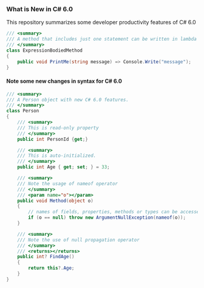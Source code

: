 ### What is New in C# 6.0 

This repository summarizes some developer productivity features of C# 6.0

```csharp
/// <summary>
/// A method that includes just one statement can be written in lambda syntax.
/// </summary>
class ExpressionBodiedMethod
{
    public void PrintMe(string message) => Console.Write("message");
}
```

#### Note some new changes in syntax for C# 6.0

```csharp
/// <summary>
/// A Person object with new C# 6.0 features.
/// </summary>
class Person
{
    /// <summary>
    /// This is read-only property
    /// </summary>
    public int PersonId {get;}

    /// <summary>
    /// This is auto-initialized.
    /// </summary>
    public int Age { get; set; } = 33;

    /// <summary>
    /// Note the usage of nameof operator
    /// </summary>
    /// <param name="o"></param>
    public void Method(object o)
    {
        // names of fields, properties, methods or types can be accessed.
        if (o == null) throw new ArgumentNullException(nameof(o));
    }

    /// <summary>
    /// Note the use of null propagation operator
    /// </summary>
    /// <returns></returns>
    public int? FindAge()
    {
        return this?.Age; 
    }
}
```